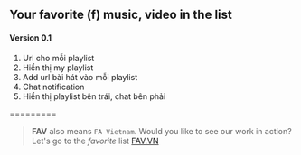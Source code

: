 Your favorite (f) music, video in the list
------
#### Version 0.1

1. Url cho mỗi playlist 
2. Hiển thị my playlist
3. Add url bài hát vào mỗi playlist
4. Chat notification 
5. Hiển thị playlist bên trái, chat bên phải

=========
> **FAV** also means `FA Vietnam`. Would you like to see our work in action? Let's go to the *favorite* list [FAV.VN](http://fav.vn)